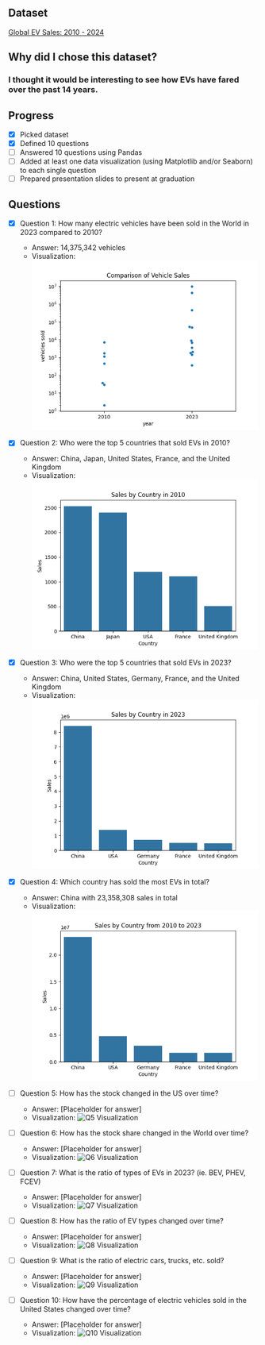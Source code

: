 ## Dataset
[Global EV Sales: 2010 - 2024](https://www.kaggle.com/datasets/patricklford/global-ev-sales-2010-2024/data)

## Why did I chose this dataset?

### I thought it would be interesting to see how EVs have fared over the past 14 years.

## Progress
- [x] Picked dataset
- [x] Defined 10 questions
- [ ] Answered 10 questions using Pandas
- [ ] Added at least one data visualization (using Matplotlib and/or Seaborn) to each single question
- [ ] Prepared presentation slides to present at graduation

## Questions
- [x] Question 1: How many electric vehicles have been sold in the World in 2023 compared to 2010?
  - Answer: 14,375,342 vehicles
  - Visualization: ![Q1 Visualization](Visualizations/Question%201%20Visualization.png)

- [x] Question 2: Who were the top 5 countries that sold EVs in 2010?
  - Answer: China, Japan, United States, France, and the United Kingdom
  - Visualization: ![Q2 Visualization](Visualizations/Question%202%20Visualization.png)

- [x] Question 3: Who were the top 5 countries that sold EVs in 2023?
  - Answer: China, United States, Germany, France, and the United Kingdom
  - Visualization: ![Q3 Visualization](Visualizations/Question%203%20Visualization.png)

- [x] Question 4: Which country has sold the most EVs in total?
  - Answer: China with 23,358,308 sales in total
  - Visualization: ![Q4 Visualization](Visualizations/Question%204%20Visualization.png)

- [ ] Question 5: How has the stock changed in the US over time?
  - Answer: [Placeholder for answer]
  - Visualization: ![Q5 Visualization](https://example.com/path-to-image-5.png)

- [ ] Question 6: How has the stock share changed in the World over time?
  - Answer: [Placeholder for answer]
  - Visualization: ![Q6 Visualization](https://example.com/path-to-image-6.png)

- [ ] Question 7: What is the ratio of types of EVs in 2023? (ie. BEV, PHEV, FCEV)
  - Answer: [Placeholder for answer]
  - Visualization: ![Q7 Visualization](https://example.com/path-to-image-7.png)

- [ ] Question 8: How has the ratio of EV types changed over time?
  - Answer: [Placeholder for answer]
  - Visualization: ![Q8 Visualization](https://example.com/path-to-image-8.png)

- [ ] Question 9: What is the ratio of electric cars, trucks, etc. sold?
  - Answer: [Placeholder for answer]
  - Visualization: ![Q9 Visualization](https://example.com/path-to-image-9.png)

- [ ] Question 10: How have the percentage of electric vehicles sold in the United States changed over time?
  - Answer: [Placeholder for answer]
  - Visualization: ![Q10 Visualization](https://example.com/path-to-image-10.png)
